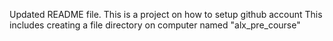 Updated README file. This is a project on how to setup github account
This includes creating a file directory on computer named "alx_pre_course"
